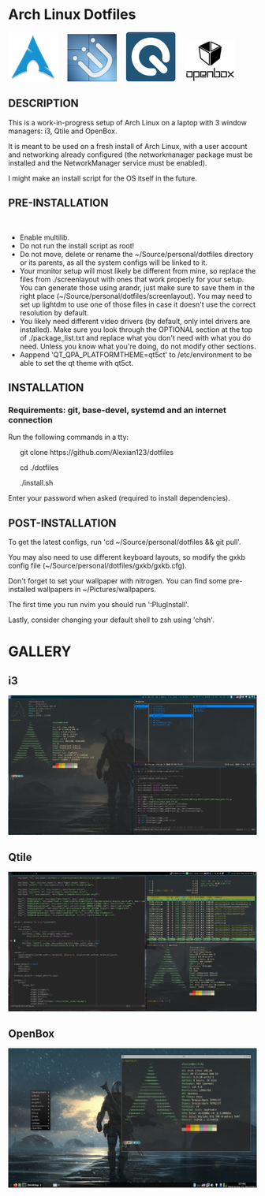 # Arch Linux Dotfiles 
<img src="/icons/arch.png" width="100"/> &nbsp;&nbsp;&nbsp; <img src="/icons/i3.png" width="100"/> &nbsp;&nbsp;&nbsp; <img src="/icons/qtile.png" width="100"/> &nbsp;&nbsp;&nbsp; <img src="/icons/openbox.jpg" width="100"/>
<h2>DESCRIPTION</h2> 
<p>This is a work-in-progress setup of Arch Linux on a laptop with 3 window managers: i3, Qtile and OpenBox.</p>
<p>It is meant to be used on a fresh install of Arch Linux, with a user account and networking already configured (the networkmanager package must be installed and the NetworkManager service must be enabled).</p>
<p>I might make an install script for the OS itself in the future.</p>

<h2>PRE-INSTALLATION</h2><br>
<ul>
    <li>Enable multilib.</li>
    <li>Do not run the install script as root!</li>
    <li>Do not move, delete or rename the ~/Source/personal/dotfiles directory or its parents, as all the system configs will be linked to it.</li>
    <li>Your monitor setup will most likely be different from mine, so replace the files from ./screenlayout with ones that work properly for your setup. You can generate those using arandr, just make sure to save them in the right place (~/Source/personal/dotfiles/screenlayout). You may need to set up lightdm to use one of those files in case it doesn't use the correct resolution by default.</li>
    <li>You likely need different video drivers (by default, only intel drivers are installed). Make sure you look through the OPTIONAL section at the top of           ./package_list.txt and replace what you don't need with what you do need. Unless you know what you're doing, do not modify other sections.</li>
    <li>Aappend 'QT_QPA_PLATFORMTHEME=qt5ct' to /etc/environment to be able to set the qt theme with qt5ct.</li>
</ul>

<h2>INSTALLATION</h2> 
<h3>Requirements: git, base-devel, systemd and an internet connection</h3>
<p>Run the following commands in a tty:</p>
<p>&nbsp;&nbsp;&nbsp;&nbsp;&nbsp;&nbsp;git clone https://github.com/Alexian123/dotfiles</p>
<p>&nbsp;&nbsp;&nbsp;&nbsp;&nbsp;&nbsp;cd ./dotfiles</p>
<p>&nbsp;&nbsp;&nbsp;&nbsp;&nbsp;&nbsp;./install.sh</p>
<p>Enter your password when asked (required to install dependencies).</p>

<h2>POST-INSTALLATION</h2>
<p>To get the latest configs, run 'cd  ~/Source/personal/dotfiles && git pull'.</p>
<p>You may also need to use different keyboard layouts, so modify the gxkb config file (~/Source/personal/dotfiles/gxkb/gxkb.cfg).</p>
<p>Don't forget to set your wallpaper with nitrogen. You can find some pre-installed wallpapers in ~/Pictures/wallpapers.</p>
<p>The first time you run nvim you should run ':PlugInstall'.</p>
<p>Lastly, consider changing your default shell to zsh using 'chsh'.</p>

<h1>GALLERY</h1>
<h2>i3</h2>
<img src="screenshots/i3.png"/>
<h2>Qtile</h2>
<img src="screenshots/qtile.png"/>
<h2>OpenBox</h2>
<img src="screenshots/openbox.png"/>
